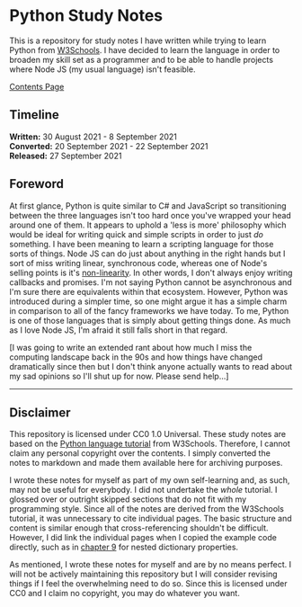 # Python Study Notes

This is a repository for study notes I have written while trying to learn Python from [W3Schools](https://www.w3schools.com/python/). I have decided to learn the language in order to broaden my skill set as a programmer and to be able to handle projects where Node JS (my usual language) isn't feasible.

[Contents Page](./chapters/readme.md)

## Timeline

**Written:** 30 August 2021 - 8 September 2021  
**Converted:** 20 September 2021 - 22 September 2021   
**Released:** 27 September 2021

## Foreword

At first glance, Python is quite similar to C# and JavaScript so transitioning between the three languages isn't too hard once you've wrapped your head around one of them. It appears to uphold a 'less is more' philosophy which would be ideal for writing quick and simple scripts in order to just *do* something. I have been meaning to learn a scripting language for those sorts of things. Node JS can do just about anything in the right hands but I sort of miss writing linear, synchronous code, whereas one of Node's selling points is it's [non-linearity](https://nodejs.org/en/knowledge/getting-started/control-flow/how-to-write-asynchronous-code/). In other words, I don't always enjoy writing callbacks and promises. I'm not saying Python cannot be asynchronous and I'm sure there are equivalents within that ecosystem. However, Python was introduced during a simpler time, so one might argue it has a simple charm in comparison to all of the fancy frameworks we have today. To me, Python is one of those languages that is simply about getting things done. As much as I love Node JS, I'm afraid it still falls short in that regard.

[I was going to write an extended rant about how much I miss the computing landscape back in the 90s and how things have changed dramatically since then but I don't think anyone actually wants to read about my sad opinions so I'll shut up for now. Please send help...]

---

## Disclaimer

This repository is licensed under CC0 1.0 Universal. These study notes are based on the [Python language tutorial](https://www.w3schools.com/python/) from W3Schools. Therefore, I cannot claim any personal copyright over the contents. I simply converted the notes to markdown and made them available here for archiving purposes.

I wrote these notes for myself as part of my own self-learning and, as such, may not be useful for everybody. I did not undertake the *whole* tutorial. I glossed over or outright skipped sections that do not fit with my programming style. Since all of the notes are derived from the W3Schools tutorial, it was unnecessary to cite individual pages. The basic structure and content is similar enough that cross-referencing shouldn't be difficult. However, I did link the individual pages when I copied the example code directly, such as in [chapter 9](./chapters/09-dictionaries.md#nesting-example-1) for nested dictionary properties.

As mentioned, I wrote these notes for myself and are by no means perfect. I will not be actively maintaining this repository but I will consider revising things if I feel the overwhelming need to do so. Since this is licensed under CC0 and I claim no copyright, you may do whatever you want.
